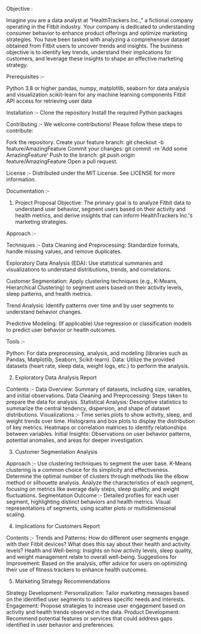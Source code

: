 Objective :

Imagine you are a data analyst at “HealthTrackers Inc.,” a fictional company operating in the Fitbit industry. Your company is dedicated to understanding consumer behavior to enhance product offerings and optimize marketing strategies. You have been tasked with analyzing a comprehensive dataset obtained from Fitbit users to uncover trends and insights. The business objective is to identify key trends, understand their implications for customers, and leverage these insights to shape an effective marketing strategy.

Prerequisites :-

Python 3.8 or higher
pandas, numpy, matplotlib, seaborn for data analysis and visualization
scikit-learn for any machine learning components
Fitbit API access for retrieving user data

Installation :-
Clone the repository
Install the required Python packages

Contributing :-
We welcome contributions! Please follow these steps to contribute:

Fork the repository.
Create your feature branch: git checkout -b feature/AmazingFeature
Commit your changes: git commit -m 'Add some AmazingFeature'
Push to the branch: git push origin feature/AmazingFeature
Open a pull request.

License :-
Distributed under the MIT License. See LICENSE for more information.

Documentation :-

1. Project Proposal
Objective: The primary goal is to analyze Fitbit data to understand user behavior, segment users based on their activity and health metrics, and derive insights that can inform HealthTrackers Inc.'s marketing strategies.

Approach :-

Techniques :-
Data Cleaning and Preprocessing: Standardize formats, handle missing values, and remove duplicates.

Exploratory Data Analysis (EDA): Use statistical summaries and visualizations to understand distributions, trends, and correlations.

Customer Segmentation: Apply clustering techniques (e.g., K-Means, Hierarchical Clustering) to segment users based on their activity levels, sleep patterns, and health metrics.

Trend Analysis: Identify patterns over time and by user segments to understand behavior changes.

Predictive Modeling: (If applicable) Use regression or classification models to predict user behavior or health outcomes.

Tools :-

Python: For data preprocessing, analysis, and modeling (libraries such as Pandas, Matplotlib, Seaborn, Scikit-learn).
Data: Utilize the provided datasets (heart rate, sleep data, weight logs, etc.) to perform the analysis.

2. Exploratory Data Analysis Report

Contents :-
Data Overview: Summary of datasets, including size, variables, and initial observations.
Data Cleaning and Preprocessing: Steps taken to prepare the data for analysis.
Statistical Analysis: Descriptive statistics to summarize the central tendency, dispersion, and shape of dataset distributions.
Visualizations :-
Time series plots to show activity, sleep, and weight trends over time.
Histograms and box plots to display the distribution of key metrics.
Heatmaps or correlation matrices to identify relationships between variables.
Initial Insights: Observations on user behavior patterns, potential anomalies, and areas for deeper investigation.

3. Customer Segmentation Analysis

Approach :-
Use clustering techniques to segment the user base. K-Means clustering is a common choice for its simplicity and effectiveness.
Determine the optimal number of clusters through methods like the elbow method or silhouette analysis.
Analyze the characteristics of each segment, focusing on metrics like average daily steps, sleep quality, and weight fluctuations.
Segmentation Outcome :-
Detailed profiles for each user segment, highlighting distinct behaviors and health metrics.
Visual representations of segments, using scatter plots or multidimensional scaling.

4. Implications for Customers Report

Contents :-
Trends and Patterns: How do different user segments engage with their Fitbit devices? What does this say about their health and activity levels?
Health and Well-being: Insights on how activity levels, sleep quality, and weight management relate to overall well-being.
Suggestions for Improvement: Based on the analysis, offer advice for users on optimizing their use of fitness trackers to enhance health outcomes.

5. Marketing Strategy Recommendations

Strategy Development:
Personalization: Tailor marketing messages based on the identified user segments to address specific needs and interests.
Engagement: Propose strategies to increase user engagement based on activity and health trends observed in the data.
Product Development: Recommend potential features or services that could address gaps identified in user behavior and preferences.
